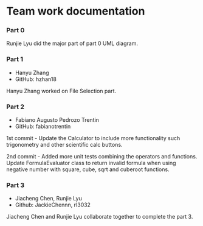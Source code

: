 # Team work documentation

### Part 0
Runjie Lyu did the major part of part 0 UML diagram.

### Part 1
- Hanyu Zhang
- GitHub: hzhan18

Hanyu Zhang worked on File Selection part.

### Part 2
- Fabiano Augusto Pedrozo Trentin
- GitHub: fabianotrentin

1st commit - Update the Calculator to include more functionality such trigonometry and other scientific calc buttons. 

2nd commit - Added more unit tests combining the operators and functions. Update FormulaEvaluator class to return invalid formula when using negative number with square, cube, sqrt and cuberoot functions.
 
### Part 3
- Jiacheng Chen, Runjie Lyu
- Github: JackieChennn, rl3032

Jiacheng Chen and Runjie Lyu collaborate together to complete the part 3.
